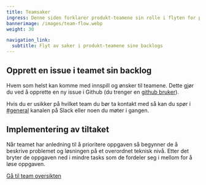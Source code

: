 ```yaml
---
title: Teamsaker
ingress: Denne siden forklarer produkt-teamene sin rolle i flyten for produktutvikling i Digdir.
bannerimage: /images/team-flow.webp
weight: 30

navigation_link:
  subtitle: Flyt av saker i produkt-teamene sine backlogs
---
```



## Opprett en issue i teamet sin backlog

Hvem som helst kan komme med innspill og ønsker til teamene.
Dette gjør du ved å opprette en ny issue i Github (du trenger en [github bruker](https://github.com/signup)).

Hvis du er usikker på hvilket team du bør ta kontakt med så kan du spør i [#general](https://altinn.slack.com/archives/CCQEQKGJD) kanalen på Slack eller noen du møter i gangen.

## Implementering av tiltaket

Når teamet har anledning til å prioritere oppgaven så begynner de å beskrive problemet og løsningen på et overordnet teknisk nivå. Etter det bryter de oppgaven ned i mindre tasks som de fordeler seg i mellom for å løse oppgaven.

[Gå til team oversikten](/teams/)

